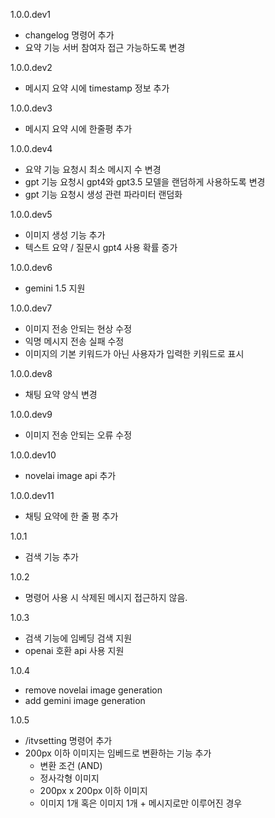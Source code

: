 1.0.0.dev1

- changelog 명령어 추가
- 요약 기능 서버 참여자 접근 가능하도록 변경

1.0.0.dev2

- 메시지 요약 시에 timestamp 정보 추가

1.0.0.dev3

- 메시지 요약 시에 한줄평 추가

1.0.0.dev4

- 요약 기능 요청시 최소 메시지 수 변경
- gpt 기능 요청시 gpt4와 gpt3.5 모델을 랜덤하게 사용하도록 변경
- gpt 기능 요청시 생성 관련 파라미터 랜덤화

1.0.0.dev5

- 이미지 생성 기능 추가
- 텍스트 요약 / 질문시 gpt4 사용 확률 증가

1.0.0.dev6

- gemini 1.5 지원

1.0.0.dev7

- 이미지 전송 안되는 현상 수정
- 익명 메시지 전송 실패 수정
- 이미지의 기본 키워드가 아닌 사용자가 입력한 키워드로 표시

1.0.0.dev8

- 채팅 요약 양식 변경

1.0.0.dev9

- 이미지 전송 안되는 오류 수정

1.0.0.dev10

- novelai image api 추가

1.0.0.dev11

- 채팅 요약에 한 줄 평 추가

1.0.1

- 검색 기능 추가

1.0.2

- 명령어 사용 시 삭제된 메시지 접근하지 않음.

1.0.3

- 검색 기능에 임베딩 검색 지원
- openai 호환 api 사용 지원

1.0.4

- remove novelai image generation
- add gemini image generation

1.0.5

- /itvsetting 명령어 추가
- 200px 이하 이미지는 임베드로 변환하는 기능 추가
  -  변환 조건 (AND)
    - 정사각형 이미지
    - 200px x 200px 이하 이미지
    - 이미지 1개 혹은 이미지 1개 + 메시지로만 이루어진 경우
